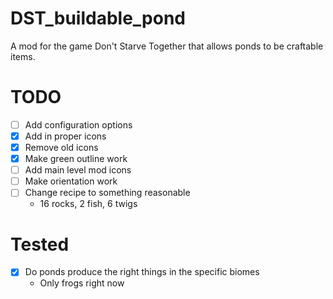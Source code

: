# DST_buildable_pond
A mod for the game Don't Starve Together that allows ponds to be craftable items.

# TODO
- [ ] Add configuration options
- [x] Add in proper icons
- [x] Remove old icons
- [x] Make green outline work
- [ ] Add main level mod icons
- [ ] Make orientation work
- [ ] Change recipe to something reasonable
  - 16 rocks, 2 fish, 6 twigs
# Tested 
- [x] Do ponds produce the right things in the specific biomes
  - Only frogs right now
